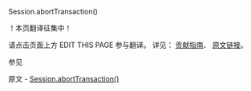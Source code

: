  Session.abortTransaction()

 ！本页翻译征集中！

请点击页面上方 EDIT THIS PAGE 参与翻译。
详见：
[贡献指南]( https://github.com/whaleal/MongoDB-Manual-zh/blob/master/CONTRIBUTING.md )、
[原文链接](  https://docs.mongodb.com/manual/reference/method/Session.abortTransaction/  )。

 参见

原文 - [Session.abortTransaction()]( https://docs.mongodb.com/manual/reference/method/Session.abortTransaction/ )

